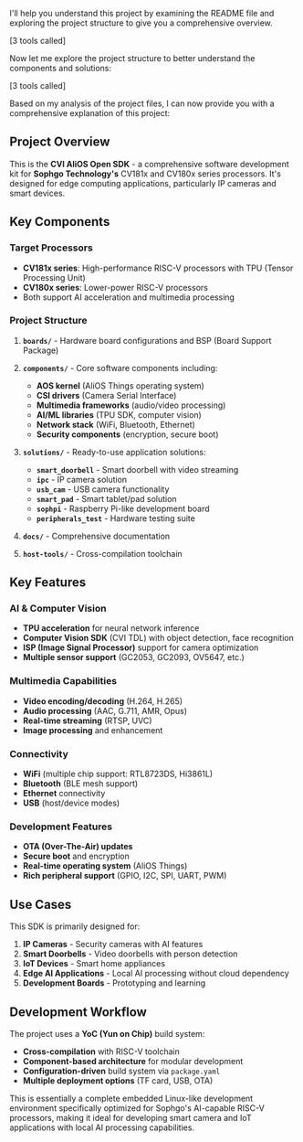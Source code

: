 I'll help you understand this project by examining the README file and exploring the project structure to give you a comprehensive overview.


[3 tools called]

Now let me explore the project structure to better understand the components and solutions:


[3 tools called]

Based on my analysis of the project files, I can now provide you with a comprehensive explanation of this project:

## Project Overview

This is the **CVI AliOS Open SDK** - a comprehensive software development kit for **Sophgo Technology's** CV181x and CV180x series processors. It's designed for edge computing applications, particularly IP cameras and smart devices.

## Key Components

### **Target Processors**
- **CV181x series**: High-performance RISC-V processors with TPU (Tensor Processing Unit)
- **CV180x series**: Lower-power RISC-V processors
- Both support AI acceleration and multimedia processing

### **Project Structure**

1. **`boards/`** - Hardware board configurations and BSP (Board Support Package)
2. **`components/`** - Core software components including:
   - **AOS kernel** (AliOS Things operating system)
   - **CSI drivers** (Camera Serial Interface)
   - **Multimedia frameworks** (audio/video processing)
   - **AI/ML libraries** (TPU SDK, computer vision)
   - **Network stack** (WiFi, Bluetooth, Ethernet)
   - **Security components** (encryption, secure boot)

3. **`solutions/`** - Ready-to-use application solutions:
   - **`smart_doorbell`** - Smart doorbell with video streaming
   - **`ipc`** - IP camera solution
   - **`usb_cam`** - USB camera functionality
   - **`smart_pad`** - Smart tablet/pad solution
   - **`sophpi`** - Raspberry Pi-like development board
   - **`peripherals_test`** - Hardware testing suite

4. **`docs/`** - Comprehensive documentation
5. **`host-tools/`** - Cross-compilation toolchain

## Key Features

### **AI & Computer Vision**
- **TPU acceleration** for neural network inference
- **Computer Vision SDK** (CVI TDL) with object detection, face recognition
- **ISP (Image Signal Processor)** support for camera optimization
- **Multiple sensor support** (GC2053, GC2093, OV5647, etc.)

### **Multimedia Capabilities**
- **Video encoding/decoding** (H.264, H.265)
- **Audio processing** (AAC, G.711, AMR, Opus)
- **Real-time streaming** (RTSP, UVC)
- **Image processing** and enhancement

### **Connectivity**
- **WiFi** (multiple chip support: RTL8723DS, Hi3861L)
- **Bluetooth** (BLE mesh support)
- **Ethernet** connectivity
- **USB** (host/device modes)

### **Development Features**
- **OTA (Over-The-Air) updates**
- **Secure boot** and encryption
- **Real-time operating system** (AliOS Things)
- **Rich peripheral support** (GPIO, I2C, SPI, UART, PWM)

## Use Cases

This SDK is primarily designed for:

1. **IP Cameras** - Security cameras with AI features
2. **Smart Doorbells** - Video doorbells with person detection
3. **IoT Devices** - Smart home appliances
4. **Edge AI Applications** - Local AI processing without cloud dependency
5. **Development Boards** - Prototyping and learning

## Development Workflow

The project uses a **YoC (Yun on Chip)** build system:
- **Cross-compilation** with RISC-V toolchain
- **Component-based architecture** for modular development
- **Configuration-driven** build system via `package.yaml`
- **Multiple deployment options** (TF card, USB, OTA)

This is essentially a complete embedded Linux-like development environment specifically optimized for Sophgo's AI-capable RISC-V processors, making it ideal for developing smart camera and IoT applications with local AI processing capabilities.